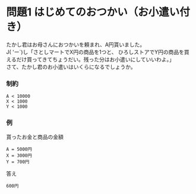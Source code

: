 # 問題1 はじめてのおつかい（お小遣い付き）

たかし君はお母さんにおつかいを頼まれ、A円貰いました。  
J( 'ー`)し「さとしマートでX円の商品を1つと、 ひろしストアでY円の商品を買えるだけ買ってきてちょうだい。残った分はお小遣いにしていいわよ。」  
さて、たかし君のお小遣いはいくらになるでしょうか。

### 制約
```
A < 10000
X < 1000
Y < 1000
```

### 例
貰ったお金と商品の金額
```
A = 5000円
X = 3000円
Y = 700円
```
答え
```
600円
```